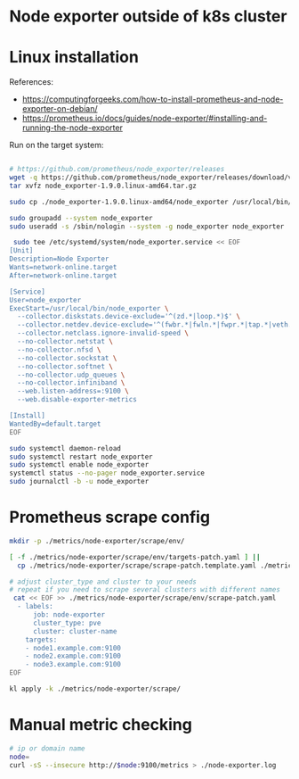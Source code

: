 
# Node exporter outside of k8s cluster

# Linux installation

References:
- https://computingforgeeks.com/how-to-install-prometheus-and-node-exporter-on-debian/
- https://prometheus.io/docs/guides/node-exporter/#installing-and-running-the-node-exporter

Run on the target system:

```bash

# https://github.com/prometheus/node_exporter/releases
wget -q https://github.com/prometheus/node_exporter/releases/download/v1.9.0/node_exporter-1.9.0.linux-amd64.tar.gz
tar xvfz node_exporter-1.9.0.linux-amd64.tar.gz

sudo cp ./node_exporter-1.9.0.linux-amd64/node_exporter /usr/local/bin/

sudo groupadd --system node_exporter
sudo useradd -s /sbin/nologin --system -g node_exporter node_exporter

 sudo tee /etc/systemd/system/node_exporter.service << EOF
[Unit]
Description=Node Exporter
Wants=network-online.target
After=network-online.target

[Service]
User=node_exporter
ExecStart=/usr/local/bin/node_exporter \
  --collector.diskstats.device-exclude='^(zd.*|loop.*)$' \
  --collector.netdev.device-exclude='^(fwbr.*|fwln.*|fwpr.*|tap.*|veth.*)$' \
  --collector.netclass.ignore-invalid-speed \
  --no-collector.netstat \
  --no-collector.nfsd \
  --no-collector.sockstat \
  --no-collector.softnet \
  --no-collector.udp_queues \
  --no-collector.infiniband \
  --web.listen-address=:9100 \
  --web.disable-exporter-metrics

[Install]
WantedBy=default.target
EOF

sudo systemctl daemon-reload
sudo systemctl restart node_exporter
sudo systemctl enable node_exporter
systemctl status --no-pager node_exporter.service
sudo journalctl -b -u node_exporter

```

# Prometheus scrape config

```bash
mkdir -p ./metrics/node-exporter/scrape/env/

[ -f ./metrics/node-exporter/scrape/env/targets-patch.yaml ] ||
  cp ./metrics/node-exporter/scrape/scrape-patch.template.yaml ./metrics/node-exporter/scrape/env/scrape-patch.yaml

# adjust cluster_type and cluster to your needs
# repeat if you need to scrape several clusters with different names
 cat << EOF >> ./metrics/node-exporter/scrape/env/scrape-patch.yaml
  - labels:
      job: node-exporter
      cluster_type: pve
      cluster: cluster-name
    targets:
    - node1.example.com:9100
    - node2.example.com:9100
    - node3.example.com:9100
EOF

kl apply -k ./metrics/node-exporter/scrape/

```

# Manual metric checking

```bash
# ip or domain name
node=
curl -sS --insecure http://$node:9100/metrics > ./node-exporter.log
```
